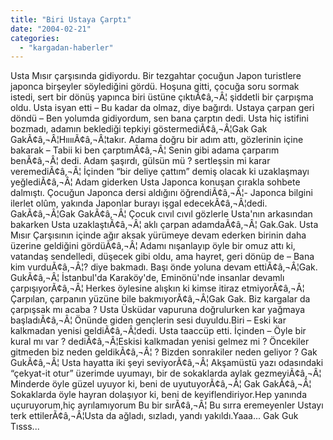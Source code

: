 ```yaml
---
title: "Biri Ustaya Çarptı"
date: "2004-02-21"
categories: 
  - "kargadan-haberler"
---
```


Usta Mısır çarşısında gidiyordu. Bir tezgahtar çocuğun Japon turistlere japonca birşeyler söylediğini gördü. Hoşuna gitti, çocuğa soru sormak istedi, sert bir dönüş yapınca biri üstüne çıktıÃ¢â‚¬Â¦ şiddetli bir çarpışma oldu. Usta isyan etti – Bu kadar da olmaz, diye bağırdı. Ustaya çarpan geri döndü – Ben yolumda gidiyordum, sen bana çarptın dedi. Usta hiç istifini bozmadı, adamın beklediği tepkiyi göstermediÃ¢â‚¬Â¦Gak Gak GakÃ¢â‚¬Â¦HııııÃ¢â‚¬Â¦takır. Adama doğru bir adım attı, gözlerinin içine bakarak – Tabii ki ben çarptımÃ¢â‚¬Â¦ Senin gibi adama çarparım benÃ¢â‚¬Â¦ dedi. Adam şaşırdı, gülsün mü ? sertleşsin mi karar veremediÃ¢â‚¬Â¦ İçinden “bir deliye çattım” demiş olacak ki uzaklaşmayı yeğlediÃ¢â‚¬Â¦ Adam giderken Usta Japonca konuşan çırakla sohbete dalmıştı. Çocuğun Japonca dersi aldığını öğrendiÃ¢â‚¬Â¦- Japonca bilgini ilerlet olûm, yakında Japonlar burayı işgal edecekÃ¢â‚¬Â¦dedi. GakÃ¢â‚¬Â¦Gak GakÃ¢â‚¬Â¦ Çocuk cıvıl cıvıl gözlerle Usta'nın arkasından bakarken Usta uzaklaştıÃ¢â‚¬Â¦ aklı çarpan adamdaÃ¢â‚¬Â¦ Gak.Gak. Usta Mısır Çarşısının içinde ağır aksak yürümeye devam ederken birinin daha üzerine geldiğini gördüÃ¢â‚¬Â¦ Adamı nışanlayıp öyle bir omuz attı ki, vatandaş sendelledi, düşecek gibi oldu, ama hayret, geri dönüp de – Bana kim vurduÃ¢â‚¬Â¦? diye bakmadı. Başı önde yoluna devam ettiÃ¢â‚¬Â¦Gak. GukÃ¢â‚¬Â¦ İstanbul'da Karaköy'de, Eminönü'nde insanlar devamlı çarpışıyorÃ¢â‚¬Â¦ Herkes öylesine alışkın ki kimse itiraz etmiyorÃ¢â‚¬Â¦ Çarpılan, çarpanın yüzüne bile bakmıyorÃ¢â‚¬Â¦Gak Gak. Biz kargalar da çarpışsak mı acaba ? Usta Üsküdar vapuruna doğrulurken kar yağmaya başladıÃ¢â‚¬Â¦ Önünde giden gençlerin sesi duyuldu.Biri – Eski kar kalkmadan yenisi geldiÃ¢â‚¬Â¦dedi. Usta taaccüp etti. İçinden – Öyle bir kural mı var ? dediÃ¢â‚¬Â¦Eskisi kalkmadan yenisi gelmez mi ? Öncekiler gitmeden biz neden geldikÃ¢â‚¬Â¦ ? Bizden sonrakiler neden geliyor ? Gak GukÃ¢â‚¬Â¦ Usta hayatta iki şeyi seviyorÃ¢â‚¬Â¦ Akşamüstü yazı odasındaki “çekyat-it otur” üzerimde uyumayı, bir de sokaklarda aylak gezmeyiÃ¢â‚¬Â¦ Minderde öyle güzel uyuyor ki, beni de uyutuyorÃ¢â‚¬Â¦ Gak GakÃ¢â‚¬Â¦ Sokaklarda öyle hayran dolaşıyor ki, beni de keyiflendiriyor.Hep yanında uçuruyorum,hiç ayrılamıyorum Bu bir sırÃ¢â‚¬Â¦ Bu sırra eremeyenler Ustayı terk ettilerÃ¢â‚¬Â¦Usta da ağladı, sızladı, yandı yakıldı.Yaaa... Gak Guk Tısss...
